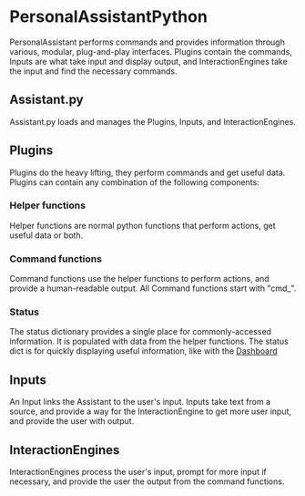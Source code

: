 # PersonalAssistantPython
PersonalAssistant performs commands and provides information through various, modular, plug-and-play interfaces.
Plugins contain the commands, Inputs are what take input and display output, and InteractionEngines take the input and find the necessary commands.

## Assistant.py
Assistant.py loads and manages the Plugins, Inputs, and InteractionEngines.

## Plugins
Plugins do the heavy lifting, they perform commands and get useful data.
Plugins can contain any combination of the following components:

### Helper functions
Helper functions are normal python functions that perform actions, get useful data or both.

### Command functions
Command functions use the helper functions to perform actions, and provide a human-readable output.
All Command functions start with "cmd_".

### Status
The status dictionary provides a single place for commonly-accessed information. 
It is populated with data from the helper functions.
The status dict is for quickly displaying useful information, like with the [Dashboard](https://github.com/PaulRLutz/PersonalAssistantDjangoDashboard)

## Inputs
An Input links the Assistant to the user's input. 
Inputs take text from a source, and provide a way for the InteractionEngine to get more user input, and provide the user with output.

## InteractionEngines
InteractionEngines process the user's input, prompt for more input if necessary, and provide the user the output from the command functions.
